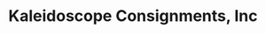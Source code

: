 ---
title: "Kaleidoscope Consignments, Inc"
url: /vero-beach/kaleidoscope-consignments-inc/
shop: Raumausstattung
---